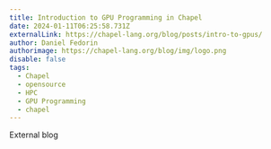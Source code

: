 ```yaml
---
title: Introduction to GPU Programming in Chapel
date: 2024-01-11T06:25:58.731Z
externalLink: https://chapel-lang.org/blog/posts/intro-to-gpus/
author: Daniel Fedorin
authorimage: https://chapel-lang.org/blog/img/logo.png
disable: false
tags:
  - Chapel
  - opensource
  - HPC
  - GPU Programming
  - chapel
---
```

E﻿xternal blog